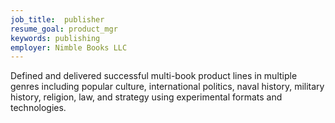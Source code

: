 ```yaml
---
job_title:  publisher
resume_goal: product_mgr
keywords: publishing
employer: Nimble Books LLC
---
```

Defined and delivered successful multi-book product lines in multiple genres including popular culture, international politics, naval history, military history, religion, law, and strategy using experimental formats and technologies.